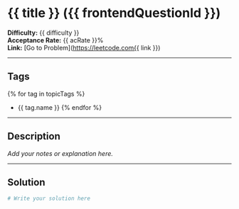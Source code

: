 # {{ title }} ({{ frontendQuestionId }})

**Difficulty:** {{ difficulty }}  
**Acceptance Rate:** {{ acRate }}%  
**Link:** [Go to Problem](https://leetcode.com{{ link }})

---

## Tags
{% for tag in topicTags %}
- {{ tag.name }}
{% endfor %}

---

## Description

*Add your notes or explanation here.*

---

## Solution

```python
# Write your solution here
```